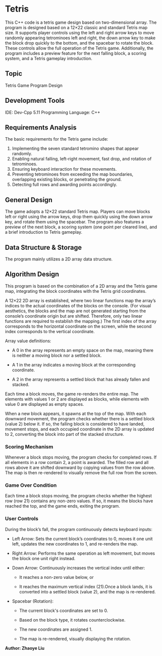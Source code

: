 # Tetris
This C++ code is a tetris game design based on two-dimensional array.
The program is designed based on a 12×22 classic and standard Tetris map size. It supports player controls using the left and right arrow keys to move randomly appearing tetrominoes left and right, the down arrow key to make the block drop quickly to the bottom, and the spacebar to rotate the block. These controls allow the full operation of the Tetris game. Additionally, the program includes a preview feature for the next falling block, a scoring system, and a Tetris gameplay introduction.

## Topic
Tetris Game Program Design

## Development Tools
IDE: Dev-Cpp 5.11
Programming Language: C++

## Requirements Analysis
The basic requirements for the Tetris game include:
1. Implementing the seven standard tetromino shapes that appear randomly.
2. Enabling natural falling, left-right movement, fast drop, and rotation of tetrominoes.
3. Ensuring keyboard interaction for these movements.
4. Preventing tetrominoes from exceeding the map boundaries, overlapping existing blocks, or penetrating the ground.
5. Detecting full rows and awarding points accordingly.

## General Design
The game adopts a 12×22 standard Tetris map. Players can move blocks left or right using the arrow keys, drop them quickly using the down arrow key, and rotate them using the spacebar. The program also features a preview of the next block, a scoring system (one point per cleared line), and a brief introduction to Tetris gameplay.

## Data Structure & Storage
The program mainly utilizes a 2D array data structure.

## Algorithm Design
This program is based on the combination of a 2D array and the Tetris game map, integrating the block coordinates with the Tetris grid coordinates.

A 12×22 2D array is established, where two linear functions map the array’s indices to the actual coordinates of the blocks on the console. (For visual aesthetics, the blocks and the map are not generated starting from the console’s coordinate origin but are shifted. Therefore, only two linear functions are required to establish the mapping.) The first index of the array corresponds to the horizontal coordinate on the screen, while the second index corresponds to the vertical coordinate.

Array value definitions:

* A 0 in the array represents an empty space on the map, meaning there is neither a moving block nor a settled block.

* A 1 in the array indicates a moving block at the corresponding coordinate.

* A 2 in the array represents a settled block that has already fallen and stacked.

Each time a block moves, the game re-renders the entire map. The elements with values 1 or 2 are displayed as blocks, while elements with value 0 are displayed as empty spaces.

When a new block appears, it spawns at the top of the map. With each downward movement, the program checks whether there is a settled block (value 2) below it. If so, the falling block is considered to have landed, movement stops, and each occupied coordinate in the 2D array is updated to 2, converting the block into part of the stacked structure.

### Scoring Mechanism
Whenever a block stops moving, the program checks for completed rows. If all elements in a row contain 2, a point is awarded. The filled row and all rows above it are shifted downward by copying values from the row above. The map is then re-rendered to visually remove the full row from the screen.

### Game Over Condition
Each time a block stops moving, the program checks whether the highest row (row 21) contains any non-zero values. If so, it means the blocks have reached the top, and the game ends, exiting the program.

### User Controls
During the block’s fall, the program continuously detects keyboard inputs:

* Left Arrow: Sets the current block’s coordinates to 0, moves it one unit left, updates the new coordinates to 1, and re-renders the map.

* Right Arrow: Performs the same operation as left movement, but moves the block one unit right instead.

* Down Arrow: Continuously increases the vertical index until either:

  * It reaches a non-zero value below, or

  * It reaches the maximum vertical index (21).Once a block lands, it is converted into a settled block (value 2), and the map is re-rendered.

* Spacebar (Rotation):

  * The current block's coordinates are set to 0.

  * Based on the block type, it rotates counterclockwise.

  * The new coordinates are assigned 1.

  * The map is re-rendered, visually displaying the rotation.

**Author: Zhaoye Liu**

